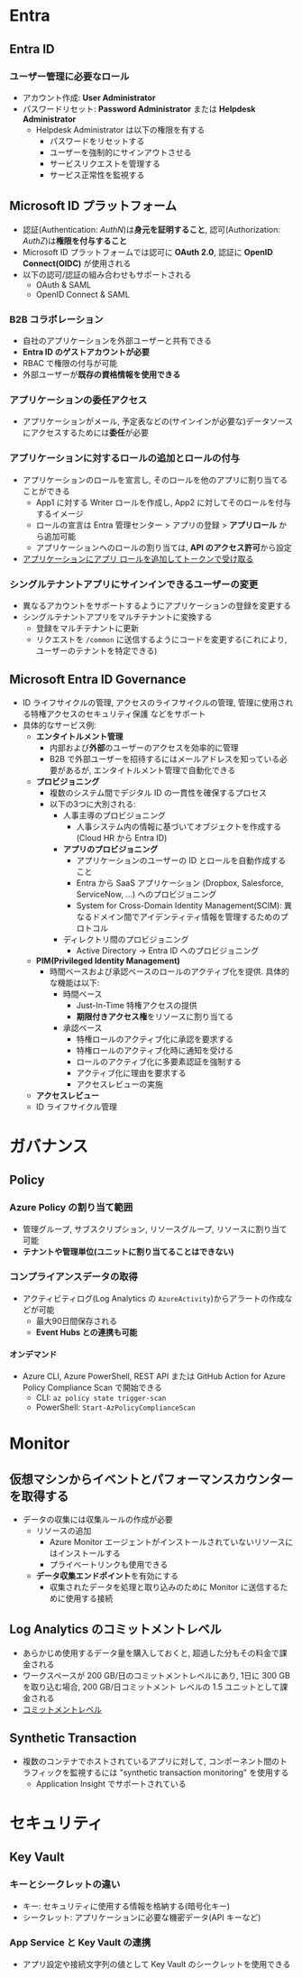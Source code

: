# Entra
## Entra ID
### ユーザー管理に必要なロール
- アカウント作成: **User Administrator**
- パスワードリセット: **Password Administrator** または **Helpdesk Administrator**
  - Helpdesk Administrator は以下の権限を有する
    - パスワードをリセットする
    - ユーザーを強制的にサインアウトさせる
    - サービスリクエストを管理する
    - サービス正常性を監視する

## Microsoft ID プラットフォーム
- 認証(Authentication: *AuthN*)は**身元を証明すること**, 認可(Authorization: *AuthZ*)は**権限を付与すること**
- Microsoft ID プラットフォームでは認可に **OAuth 2.0**, 認証に **OpenID Connect(OIDC)** が使用される
- 以下の認可/認証の組み合わせもサポートされる
  - OAuth & SAML
  - OpenID Connect & SAML

### B2B コラボレーション
- 自社のアプリケーションを外部ユーザーと共有できる
- **Entra ID のゲストアカウントが必要**
- RBAC で権限の付与が可能
- 外部ユーザーが**既存の資格情報を使用できる**


### アプリケーションの委任アクセス
- アプリケーションがメール, 予定表などの(サインインが必要な)データソースにアクセスするためには**委任**が必要

### アプリケーションに対するロールの追加とロールの付与
- アプリケーションのロールを宣言し, そのロールを他のアプリに割り当てることができる
  - App1 に対する Writer ロールを作成し, App2 に対してそのロールを付与するイメージ
  - ロールの宣言は Entra 管理センター > アプリの登録 > **アプリロール** から追加可能
  - アプリケーションへのロールの割り当ては, **API のアクセス許可**から設定
- [アプリケーションにアプリ ロールを追加してトークンで受け取る](https://learn.microsoft.com/ja-jp/entra/identity-platform/howto-add-app-roles-in-apps)

### シングルテナントアプリにサインインできるユーザーの変更
- 異なるアカウントをサポートするようにアプリケーションの登録を変更する
- シングルテナントアプリをマルチテナントに変換する
  - 登録をマルチテナントに更新
  - リクエストを `/common` に送信するようにコードを変更する(これにより, ユーザーのテナントを特定できる)

## Microsoft Entra ID Governance
- ID ライフサイクルの管理, アクセスのライフサイクルの管理, 管理に使用される特権アクセスのセキュリティ保護 などをサポート
- 具体的なサービス例:
  - **エンタイトルメント管理**
    - 内部および**外部**のユーザーのアクセスを効率的に管理
    - B2B で外部ユーザーを招待するにはメールアドレスを知っている必要があるが, エンタイトルメント管理で自動化できる
  - **プロビジョニング**
    - 複数のシステム間でデジタル ID の一貫性を確保するプロセス
    - 以下の3つに大別される:
      - 人事主導のプロビジョニング
        - 人事システム内の情報に基づいてオブジェクトを作成する(Cloud HR から Entra ID)
      - **アプリのプロビジョニング**
        - アプリケーションのユーザーの ID とロールを自動作成すること
        - Entra から SaaS アプリケーション (Dropbox, Salesforce, ServiceNow, ...) へのプロビジョニング
        - System for Cross-Domain Identity Management(SCIM): 異なるドメイン間でアイデンティティ情報を管理するためのプロトコル
      - ディレクトリ間のプロビジョニング
        - Active Directory -> Entra ID へのプロビジョニング
  - **PIM(Privileged Identity Management)**
    - 時間ベースおよび承認ベースのロールのアクティブ化を提供. 具体的な機能は以下:
      - 時間ベース
        - Just-In-Time 特権アクセスの提供
        - **期限付きアクセス権**をリソースに割り当てる
      - 承認ベース
        - 特権ロールのアクティブ化に承認を要求する
        - 特権ロールのアクティブ化時に通知を受ける
        - ロールのアクティブ化に多要素認証を強制する
        - アクティブ化に理由を要求する
        - アクセスレビューの実施
  - **アクセスレビュー**
  - ID ライフサイクル管理


# ガバナンス
## Policy
### Azure Policy の割り当て範囲
- 管理グループ, サブスクリプション, リソースグループ, リソースに割り当て可能
- **テナントや管理単位(ユニットに割り当てることはできない)**

### コンプライアンスデータの取得
- アクティビティログ(Log Analytics の `AzureActivity`)からアラートの作成などが可能
  - 最大90日間保存される
  - **Event Hubs との連携も可能**

#### オンデマンド
- Azure CLI, Azure PowerShell, REST API または GitHub Action for Azure Policy Compliance Scan で開始できる
  - CLI: `az policy state trigger-scan`
  - PowerShell: `Start-AzPolicyComplianceScan`


# Monitor
## 仮想マシンからイベントとパフォーマンスカウンターを取得する
- データの収集には収集ルールの作成が必要
  - リソースの追加
    - Azure Monitor エージェントがインストールされていないリソースにはインストールする
    - プライベートリンクも使用できる
  - **データ収集エンドポイント**を有効にする
    - 収集されたデータを処理と取り込みのために Monitor に送信するために使用する接続

## Log Analytics のコミットメントレベル
- あらかじめ使用するデータ量を購入しておくと, 超過した分もその料金で課金される
- ワークスペースが 200 GB/日のコミットメントレベルにあり, 1日に 300 GB を取り込む場合, 200 GB/日コミットメント レベルの 1.5 ユニットとして課金される
- [コミットメントレベル](https://learn.microsoft.com/ja-jp/azure/azure-monitor/logs/cost-logs#commitment-tiers)


## Synthetic Transaction
- 複数のコンテナでホストされているアプリに対して, コンポーネント間のトラフィックを監視するには "synthetic transaction monitoring" を使用する
  - Application Insight でサポートされている


# セキュリティ
## Key Vault
### キーとシークレットの違い
- キー: セキュリティに使用する情報を格納する(暗号化キー)
- シークレット: アプリケーションに必要な機密データ(API キーなど)

### App Service と Key Vault の連携
- アプリ設定や接続文字列の値として Key Vault のシークレットを使用できる
